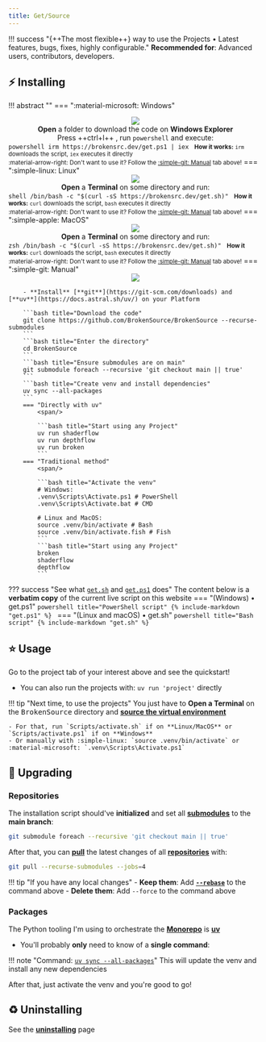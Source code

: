 ```yaml
---
title: Get/Source
---
```


!!! success "{++The most flexible++} way to use the Projects • Latest features, bugs, fixes, highly configurable."
    **Recommended for**: Advanced users, contributors, developers.

## ⚡️ Installing

!!! abstract ""
    === ":material-microsoft: Windows"
        <div align="center">
            <img class="os-logo" src="https://raw.githubusercontent.com/edent/SuperTinyIcons/master/images/svg/windows.svg">
            <div><b>Open</b> a folder to download the code on <b>Windows Explorer</b></div>
            <div>Press ++ctrl+l++ , run `powershell` and execute:</div>
        </div>
        ```powershell
        irm https://brokensrc.dev/get.ps1 | iex
        ```
        <small><b>How it works:</b> `irm` downloads the script, `iex` executes it directly</small>
        <br>
        <small>:material-arrow-right: Don't want to use it? Follow the [:simple-git: Manual](#installing-manual) tab above!</small>
    === ":simple-linux: Linux"
        <div align="center">
            <img class="os-logo" src="https://raw.githubusercontent.com/edent/SuperTinyIcons/master/images/svg/linux.svg">
            <div><b>Open</b> a <b>Terminal</b> on some directory and run:</div>
            <div><sup></sup></div>
        </div>
        ```shell
        /bin/bash -c "$(curl -sS https://brokensrc.dev/get.sh)"
        ```
        <small><b>How it works:</b> `curl` downloads the script, `bash` executes it directly</small>
        <br>
        <small>:material-arrow-right: Don't want to use it? Follow the [:simple-git: Manual](#installing-manual) tab above!</small>
    === ":simple-apple: MacOS"
        <div align="center">
            <img class="os-logo" src="https://raw.githubusercontent.com/edent/SuperTinyIcons/master/images/svg/apple.svg">
            <div><b>Open</b> a <b>Terminal</b> on some directory and run:</div>
            <div><sup></sup></div>
        </div>
        ```zsh
        /bin/bash -c "$(curl -sS https://brokensrc.dev/get.sh)"
        ```
        <small><b>How it works:</b> `curl` downloads the script, `bash` executes it directly</small>
        <br>
        <small>:material-arrow-right: Don't want to use it? Follow the [:simple-git: Manual](#installing-manual) tab above!</small>
    === ":simple-git: Manual"
        <div align="center"><img class="os-logo" src="https://raw.githubusercontent.com/edent/SuperTinyIcons/master/images/svg/git.svg"></div>

        - **Install** [**git**](https://git-scm.com/downloads) and [**uv**](https://docs.astral.sh/uv/) on your Platform

        ```bash title="Download the code"
        git clone https://github.com/BrokenSource/BrokenSource --recurse-submodules
        ```
        ```bash title="Enter the directory"
        cd BrokenSource
        ```
        ```bash title="Ensure submodules are on main"
        git submodule foreach --recursive 'git checkout main || true'
        ```
        ```bash title="Create venv and install dependencies"
        uv sync --all-packages
        ```
        === "Directly with uv"
            <span/>

            ```bash title="Start using any Project"
            uv run shaderflow
            uv run depthflow
            uv run broken
            ```
        === "Traditional method"
            <span/>

            ```bash title="Activate the venv"
            # Windows:
            .venv\Scripts\Activate.ps1 # PowerShell
            .venv\Scripts\Activate.bat # CMD

            # Linux and MacOS:
            source .venv/bin/activate # Bash
            source .venv/bin/activate.fish # Fish
            ```
            ```bash title="Start using any Project"
            broken
            shaderflow
            depthflow
            ```

??? success "See what [`get.sh`](https://github.com/BrokenSource/BrokenSource/blob/main/Website/get.sh) and [`get.ps1`](https://github.com/BrokenSource/BrokenSource/blob/main/Website/get.ps1) does"
    The content below is a **verbatim copy** of the current live script on this website
    === "(Windows) • get.ps1"
        <span/>
        ```powershell title="PowerShell script"
        {% include-markdown "get.ps1" %}
        ```
    === "(Linux and macOS) • get.sh"
        <span/>
        ```powershell title="Bash script"
        {% include-markdown "get.sh" %}
        ```

## ⭐️ Usage

Go to the project tab of your interest above and see the quickstart!

- You can also run the projects with: `uv run 'project'` directly

!!! tip "Next time, to use the projects"
    You just have to **Open a Terminal** on the <kbd>BrokenSource</kbd> directory and [**source the virtual environment**](https://docs.python.org/3/library/venv.html#how-venvs-work)

    - For that, run `Scripts/activate.sh` if on **Linux/MacOS** or `Scripts/activate.ps1` if on **Windows**
    - Or manually with :simple-linux: `source .venv/bin/activate` or :material-microsoft: `.venv\Scripts\Activate.ps1`

## 🚀 Upgrading

### Repositories

The installation script should've **initialized** and set all [**submodules**](https://git-scm.com/book/en/v2/Git-Tools-Submodules) to the **main branch**:

```bash title="Command"
git submodule foreach --recursive 'git checkout main || true'
```

After that, you can [**pull**](https://git-scm.com/docs/git-pull) the latest changes of all [**repositories**](https://git-scm.com/book/en/v2/Git-Basics-Getting-a-Git-Repository) with:

```bash title="Command"
git pull --recurse-submodules --jobs=4
```

!!! tip "If you have any local changes"
    - **Keep them**: Add [**`--rebase`**](https://git-scm.com/docs/git-rebase) to the command above
    - **Delete them**: Add `--force` to the command above

### Packages

The Python tooling I'm using to orchestrate the [**Monorepo**](https://github.com/BrokenSource/BrokenSource) is [**uv**](https://docs.astral.sh/uv/)

- You'll probably **only** need to know of a **single command**:

!!! note "Command: [`uv sync --all-packages`](https://docs.astral.sh/uv/)"
    This will update the venv and install any new dependencies

After that, just activate the venv and you're good to go!

## ♻️ Uninstalling

See the <a href="site:/get/uninstalling"><b>uninstalling</b></a> page
